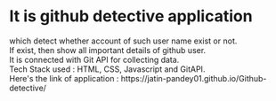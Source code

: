 <h1>It is github detective application</h1> which detect whether account of such user name exist or not.<br/>
If exist, then show all important details of github user.<br> 
It is connected with Git API for collecting data.<br>
Tech Stack used : HTML, CSS, Javascript and GitAPI.<br>
Here's the link of application : https://jatin-pandey01.github.io/Github-detective/
